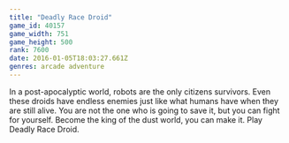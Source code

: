 ```yaml
---
title: "Deadly Race Droid"
game_id: 40157
game_width: 751
game_height: 500
rank: 7600
date: 2016-01-05T18:03:27.661Z
genres: arcade adventure
---
```

In a post-apocalyptic world, robots are the only citizens survivors. Even these droids have endless enemies just like what humans have when they are still alive. You are not the one who is going to save it, but you can fight for yourself. Become the king of the dust world, you can make it. Play Deadly Race Droid.